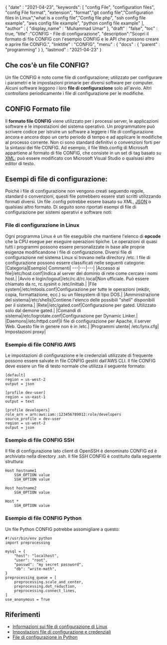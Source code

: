 {
  "date" : "2021-04-23",
  "keywords": [ "config File", "configuration files", "config File format", "extension", "format","git config file","Configuration files in Linux","what is a config file","Config file php", "ssh config file example", "aws config file example", "python config file example" ],
  "author" : {
    "display_name" : "Muhammad Umar"
},
  "draft" : "false",
  "toc" : true,
  "title" :"CONFIG - File di configurazione",
  "description":"Scopri il formato di file CONFIG con l'esempio CONFIG e le API che possono creare e aprire file CONFIG.",
  "linktitle" : "CONFIG",
  "menu" : {
    "docs" : {
      "parent" : "programming"
}
},
  "lastmod" : "2021-04-23"
}

## Che cos'è un file CONFIG?
Un file CONFIG è noto come file di configurazione; utilizzato per configurare i parametri e le impostazioni primarie per diversi software per computer. Alcuni software leggono i loro **file di configurazione** solo all'avvio. Altri controllano periodicamente i file di configurazione per le modifiche.

## CONFIG Formato file
Il **formato file CONFIG** viene utilizzato per i processi server, le applicazioni software e le impostazioni del sistema operativo. Un programmatore può scrivere codice per istruire un software a leggere i file di configurazione ancora e ancora dopo un certo periodo di tempo e ad applicare le modifiche al processo corrente. Non ci sono standard definitivi o convenzioni forti per la sintassi dei file CONFIG. Ad esempio, il file Web.config di Microsoft appartiene al formato di file CONFIG, che consiste in un set di tag basato su [XML](https://docs.fileformat.com/web/xml/); può essere modificato con Microsoft Visual Studio o qualsiasi altro editor di testo.

## Esempi di file di configurazione:
Poiché i file di configurazione non vengono creati seguendo regole, standard o convenzioni, questi file potrebbero essere stati scritti utilizzando formati diversi. Un file .config potrebbe essere basato su XML, [JSON](https://docs.fileformat.com/web/json/) o qualsiasi altro formato. Di seguito sono riportati esempi di file di configurazione per sistemi operativi e software noti:

### File di configurazione in Linux
Ogni programma Linux è un file eseguibile che mantiene l'elenco di **opcode** che la CPU esegue per eseguire operazioni tipiche. Le operazioni di quasi tutti i programmi possono essere personalizzate in base alle proprie esigenze modificandone i file di configurazione. Diversi file di configurazione nel sistema Linux si trovano nella directory /etc. I file di configurazione possono essere classificati nelle seguenti categorie:
|Categoria|Esempio| Commenti|
---|---|---|
|Accesso ai file|/etc/host.conf|Indica al server del dominio di rete come cercare i nomi host.|
|Avvio e login/logout|/etc/rc.d/rc.local|Non ufficiale. Può essere chiamato da rc, rc.sysinit o /etc/inittab.|
|File system|/etc/mtools.conf|Configurazione per tutte le operazioni (mkdir, copia, formattazione, ecc.) su un filesystem di tipo DOS.|
|Amministrazione del sistema|/etc/shells|Contiene l'elenco delle possibili "shell" disponibili per il sistema.|
|Rete|/etc/gated.conf|Configurazione per gated. Utilizzato solo dal demone gated.|
|Comandi di sistema|/etc/logrotate.conf|Configurazione per Dynamic Linker.|
|Daemons|/etc/httpd.conf|Il file di configurazione per Apache, il server Web. Questo file in genere non è in /etc.|
|Programmi utente| /etc/lynx.cfg| Impostazioni proxy|
### Esempio di file CONFIG AWS
Le impostazioni di configurazione e le credenziali utilizzate di frequente possono essere salvate in file CONFIG gestiti dall'AWS CLI. Il file CONFIG deve essere un file di testo normale che utilizza il seguente formato:
```
[default]
region = us-west-2
output = json

[profile dev-user]
region = us-east-1
output = text

[profile developers]
role_arn = arn:aws:iam::123456789012:role/developers
source_profile = dev-user
region = us-west-2
output = json
```
### Esempio di file CONFIG SSH
Il file di configurazione lato client di OpenSSH è denominato CONFIG ed è archiviato nella directory .ssh. Il file SSH CONFIG è costituito dalla seguente struttura:
```
Host hostname1
    SSH_OPTION value
    SSH_OPTION value

Host hostname2
    SSH_OPTION value

Host *
    SSH_OPTION value
```
### Esempio di file CONFIG Python
Un file Python CONFIG potrebbe assomigliare a questo:

```
#!/usr/bin/env python
import preprocessing

mysql = {
    "host": "localhost",
    "user": "root",
    "passwd": "my secret password",
    "db": "write-math",
}
preprocessing_queue = [
    preprocessing.scale_and_center,
    preprocessing.dot_reduction,
    preprocessing.connect_lines,
]
use_anonymous = True
```



## Riferimenti

* [Informazioni sui file di configurazione di Linux](https://developer.ibm.com/technologies/linux/articles/l-config/)
* [Impostazioni file di configurazione e credenziali](https://docs.aws.amazon.com/cli/latest/userguide/cli-configure-files.html)
* [File di configurazione in Python](https://martin-thoma.com/configuration-files-in-python/)

